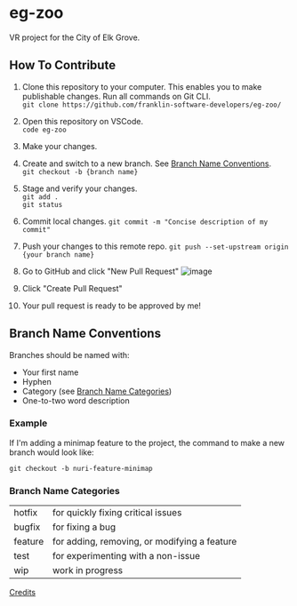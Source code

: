 # eg-zoo
VR project for the City of Elk Grove.

## How To Contribute
1. Clone this repository to your computer. This enables you to make publishable changes. Run all commands on Git CLI. <br>
```git clone https://github.com/franklin-software-developers/eg-zoo/```

2. Open this repository on VSCode. <br>
```code eg-zoo```

3. Make your changes. <br>

4. Create and switch to a new branch. See [Branch Name Conventions](##BranchNameConventions). <br>
```git checkout -b {branch name}```

5. Stage and verify your changes. <br>
```git add .```<br>
```git status```

7. Commit local changes.
```git commit -m "Concise description of my commit"```

8. Push your changes to this remote repo.
```git push --set-upstream origin {your branch name}```

9. Go to GitHub and click "New Pull Request"
![image](https://github.com/franklin-software-developers/eg-zoo/assets/64626132/cd0fb2f0-29b8-440e-9cda-fdb2940fd9a6)

10. Click "Create Pull Request"

11. Your pull request is ready to be approved by me!

## Branch Name Conventions
Branches should be named with:
- Your first name
- Hyphen
- Category (see [Branch Name Categories](###BranchNameCategories))
- One-to-two word description

### Example
If I'm adding a minimap feature to the project, the command to make a new branch would look like:
```
git checkout -b nuri-feature-minimap
```

### Branch Name Categories
|   |   |
|---|---|
| hotfix | for quickly fixing critical issues
| bugfix | for fixing a bug |
| feature | for adding, removing, or modifying a feature|
| test | for experimenting with a non-issue |
| wip | work in progress|

[Credits](https://tilburgsciencehub.com/building-blocks/collaborate-and-share-your-work/use-github/naming-git-branches/)
